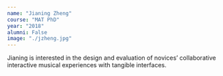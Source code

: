 ```yaml
---
name: "Jianing Zheng"
course: "MAT PhD"
year: "2018"
alumni: False
image: "./jzheng.jpg"
---
```

Jianing is interested in the design and evaluation of novices’ collaborative interactive musical experiences with tangible interfaces.